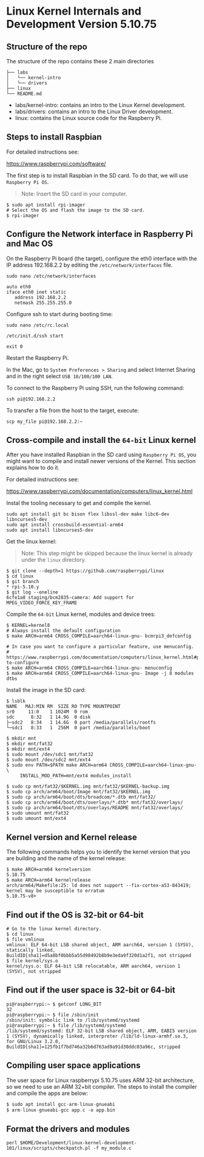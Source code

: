 # Linux Kernel Internals and Development Version 5.10.75



## Structure of the repo

The structure of the repo contains these 2 main directories

```
├── labs
│   └── kernel-intro
│   └── drivers
├── linux
└── README.md
```

- labs/kernel-intro: contains an intro to the Linux Kernel development.
- labs/drivers: contains an intro to the Linux Driver development.
- linux: contains the Linux source code for the Raspberry Pi.


## Steps to install Raspbian

For detailed instructions see:

https://www.raspberrypi.com/software/

The first step is to install Raspbian in the SD card. To do
that, we will use `Raspberry Pi OS`.

> Note: Insert the SD card in your computer.

```shell
$ sudo apt install rpi-imager
# Select the OS and flash the image to the SD card.
$ rpi-imager
```

## Configure the Network interface in Raspberry Pi and Mac OS

On the Raspberry Pi board (the target), configure the eth0 interface with the
IP address 192.168.2.2 by editing the `/etc/network/interfaces` file.

```shell
sudo nano /etc/network/interfaces

auto eth0
iface eth0 inet static
   address 192.168.2.2
   netmask 255.255.255.0
```

Configure ssh to start during booting time:

```shell
sudo nano /etc/rc.local

/etc/init.d/ssh start

exit 0
```

Restart the Raspberry Pi.

In the Mac, go to `System Preferences > Sharing` and select Internet Sharing and in the right select `USB 10/100/100 LAN`.

To connect to the Raspberry Pi using SSH, run the following command:

```shell
ssh pi@192.168.2.2
```

To transfer a file from the host to the target, execute:

```
scp my_file pi@192.168.2.2:~
```

## Cross-compile and install the `64-bit` Linux kernel

After you have installed Raspbian in the SD card using `Raspberry Pi OS`, you might
want to compile and install newer versions of the Kernel. This section explains
how to do it.

For detailed instructions see:

https://www.raspberrypi.com/documentation/computers/linux_kernel.html

Instal the tooling necessary to get and compile the kernel.

```shell
sudo apt install git bc bison flex libssl-dev make libc6-dev libncurses5-dev
sudo apt install crossbuild-essential-arm64
sudo apt install libncurses5-dev
```

Get the linux kernel:

> Note: This step might be skipped because the linux kernel is already
> under the `linux` directory.

```shell
$ git clone --depth=1 https://github.com/raspberrypi/linux
$ cd linux
$ git branch
* rpi-5.10.y
$ git log --oneline
6cfe1a8 staging/bcm2835-camera: Add support for MPEG_VIDEO_FORCE_KEY_FRAME
```

Compile the `64-bit` Linux kernel, modules and device trees:

```
$ KERNEL=kernel8
# Always install the default configuration
$ make ARCH=arm64 CROSS_COMPILE=aarch64-linux-gnu- bcmrpi3_defconfig

# In case you want to configure a particular feature, use menuconfig.
# https://www.raspberrypi.com/documentation/computers/linux_kernel.html#preparing-to-configure
$ make ARCH=arm64 CROSS_COMPILE=aarch64-linux-gnu- menuconfig
$ make ARCH=arm64 CROSS_COMPILE=aarch64-linux-gnu- Image -j 8 modules dtbs
```

Install the image in the SD card:

```shell
$ lsblk
NAME   MAJ:MIN RM  SIZE RO TYPE MOUNTPOINT
sr0     11:0    1 1024M  0 rom
sdc      8:32   1 14.9G  0 disk
├─sdc2   8:34   1 14.6G  0 part /media/parallels/rootfs
└─sdc1   8:33   1  256M  0 part /media/parallels/boot

$ mkdir mnt
$ mkdir mnt/fat32
$ mkdir mnt/ext4
$ sudo mount /dev/sdc1 mnt/fat32
$ sudo mount /dev/sdc2 mnt/ext4
$ sudo env PATH=$PATH make ARCH=arm64 CROSS_COMPILE=aarch64-linux-gnu- \
     INSTALL_MOD_PATH=mnt/ext4 modules_install

$ sudo cp mnt/fat32/$KERNEL.img mnt/fat32/$KERNEL-backup.img
$ sudo cp arch/arm64/boot/Image mnt/fat32/$KERNEL.img
$ sudo cp arch/arm64/boot/dts/broadcom/*.dtb mnt/fat32/
$ sudo cp arch/arm64/boot/dts/overlays/*.dtb* mnt/fat32/overlays/
$ sudo cp arch/arm64/boot/dts/overlays/README mnt/fat32/overlays/
$ sudo umount mnt/fat32
$ sudo umount mnt/ext4
```

## Kernel version and Kernel release

The following commands helps you to identify the kernel version that you are building
and the name of the kernel release:

```shell
$ make ARCH=arm64 kernelversion
5.10.75
$ make ARCH=arm64 kernelrelease
arch/arm64/Makefile:25: ld does not support --fix-cortex-a53-843419; kernel may be susceptible to erratum
5.10.75-v8+
```

## Find out if the OS is 32-bit or 64-bit

```shell
# Go to the linux kernel directory.
$ cd linux
$ file vmlinux
vmlinux: ELF 64-bit LSB shared object, ARM aarch64, version 1 (SYSV), statically linked, BuildID[sha1]=d5a8bf0bbb5a55d98492b8b9e3eda9f320d1a2f1, not stripped
$ file kernel/sys.o
kernel/sys.o: ELF 64-bit LSB relocatable, ARM aarch64, version 1 (SYSV), not stripped
```

## Find out if the user space is 32-bit or 64-bit

```shell
pi@raspberrypi:~ $ getconf LONG_BIT
32
pi@raspberrypi:~ $ file /sbin/init
/sbin/init: symbolic link to /lib/systemd/systemd
pi@raspberrypi:~ $ file /lib/systemd/systemd
/lib/systemd/systemd: ELF 32-bit LSB shared object, ARM, EABI5 version 1 (SYSV), dynamically linked, interpreter /lib/ld-linux-armhf.so.3, for GNU/Linux 3.2.0, BuildID[sha1]=125fb1f7bd746a32b6d763ad9a91d30ddc03a96c, stripped
```

## Compiling user space applications

The user space for Linux raspberrypi 5.10.75 uses ARM 32-bit architecture, so
we need to use an ARM 32+bit compiler. The steps to install the compiler and
compile the apps are below:

```c
$ sudo apt install gcc-arm-linux-gnueabi
$ arm-linux-gnueabi-gcc app.c -o app.bin
```

## Format the drivers and modules

```shell
perl $HOME/Development/linux-kernel-development-101/linux/scripts/checkpatch.pl -f my_module.c
```

